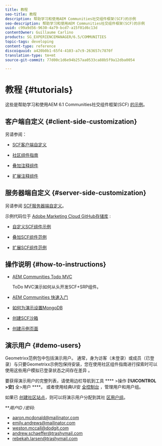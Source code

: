 ```yaml
---
title: 教程
seo-title: 教程
description: 帮助学习和使用AEM Communities社交组件框架(SCF)的示例
seo-description: 帮助学习和使用AEM Communities社交组件框架(SCF)的示例
uuid: c99a9d56-9630-4a79-bcd7-a15f01d6c13d
contentOwner: Guillaume Carlino
products: SG_EXPERIENCEMANAGER/6.5/COMMUNITIES
topic-tags: developing
content-type: reference
discoiquuid: a420b0b1-65f4-4103-a7c9-263657c7870f
translation-type: tm+mt
source-git-commit: 77d00c1d6e94b257aa0533ca88b5f9a12dba0054

---
```



# 教程 {#tutorials}

这些是帮助学习和使用AEM 6.1 Communities社交组件框架(SCF) [的示例](scf.md)。

## 客户端自定义 {#client-side-customization}

另请参阅：

* [SCF客户端自定义](client-customize.md)

* [社区组件指南](components-guide.md)

* [叠加注释组件](overlay-comments.md)

* [扩展注释组件](extend-comments.md)

## 服务器端自定义 {#server-side-customization}

另请参阅 [SCF服务器端自定义](server-customize.md)。

示例代码位于 [Adobe Marketing Cloud GitHub存储库](https://github.com/Adobe-Marketing-Cloud) :

* [自定义SCF组件示例](https://github.com/Adobe-Marketing-Cloud/aem-scf-sample-components-customize)

* [叠加SCF组件范例](https://github.com/Adobe-Marketing-Cloud/aem-scf-sample-components-overlay)

* [扩展SCF组件范例](https://github.com/Adobe-Marketing-Cloud/aem-scf-sample-components-extension)

## 操作说明 {#how-to-instructions}

* [AEM Communities Todo MVC](https://github.com/Adobe-Marketing-Cloud/aem-communities-todomvc-sample)

   ToDo MVC演示如何从头开发SCF+SRP组件。

* [AEM Communities 快速入门](getting-started.md)

* [如何为演示设置MongoDB](demo-mongo.md)

* [创建SCF沙箱](an-scf-sandbox.md)

* [创建示例页面](create-sample-page.md)

## 演示用户 {#demo-users}

Geometrixx范例包中包括演示用户。 通常，身为访客（未登录）或成员（已登录）与只要Geometrixx示例包保持安装，您在使用社区组件指南进行探索时可以使用这些用户模拟已登录状态之间存在差异 [](components-guide.md)。

要获得演示用户的完整列表，请使用边栏导航到工具 **** >操作 **[!UICONTROL >安]** 全>用户 ****。 或者使用经典UI安 [全控制台](http://localhost:4502/useradmin) ，管理用户和用户组。

如果已 [创建社区站点](getting-started.md)，则可以将演示用户分配到其社 [区用户组](users.md)。

***用户ID */*密码***:

* aaron.mcdonald@mailinator.com
* emily.andrews@mailinator.com
* weston.mccall@dodgit.com
* andrew.schaeffer@trashymail.com
* rebekah.larsen@trashymail.com

